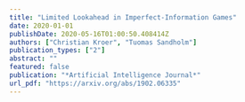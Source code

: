 ```yaml
---
title: "Limited Lookahead in Imperfect-Information Games"
date: 2020-01-01
publishDate: 2020-05-16T01:00:50.408414Z
authors: ["Christian Kroer", "Tuomas Sandholm"]
publication_types: ["2"]
abstract: ""
featured: false
publication: "*Artificial Intelligence Journal*"
url_pdf: "https://arxiv.org/abs/1902.06335"
---
```



